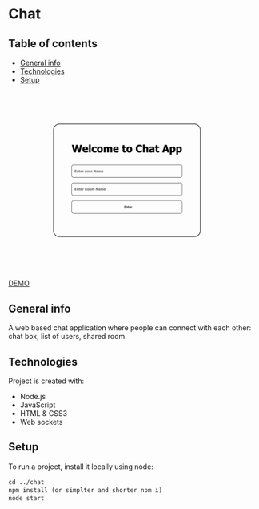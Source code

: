 # Chat

## Table of contents
* [General info](#general-info)
* [Technologies](#technologies)
* [Setup](#setup)

<p align="center">
  <img src="./assets/1.png" alt="Demo" width="800" />
</p>

[DEMO](https://app-chatapp.herokuapp.com/)

## General info
A web based chat application where people can connect with each other: chat box, list of users, shared room.

## Technologies
Project is created with:
* Node.js
* JavaScript
* HTML & CSS3
* Web sockets

## Setup
To run a project, install it locally using node:

```
cd ../chat
npm install (or simplter and shorter npm i)
node start
```
